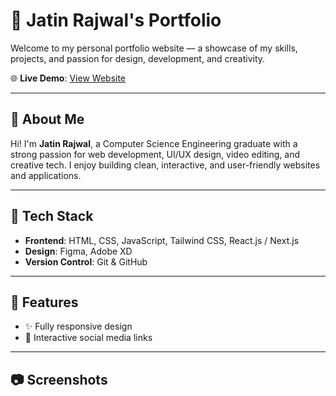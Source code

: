# 💼 Jatin Rajwal's Portfolio

Welcome to my personal portfolio website — a showcase of my skills, projects, and passion for design, development, and creativity.

🌐 **Live Demo**: [View Website](https://jatinrajwal15.github.io/portfolio-site)

---

## 📌 About Me

Hi! I'm **Jatin Rajwal**, a Computer Science Engineering graduate with a strong passion for web development, UI/UX design, video editing, and creative tech. I enjoy building clean, interactive, and user-friendly websites and applications.

---

## 🚀 Tech Stack

- **Frontend**: HTML, CSS, JavaScript, Tailwind CSS, React.js / Next.js
- **Design**: Figma, Adobe XD
- **Version Control**: Git & GitHub

---

## 🎨 Features

- ✨ Fully responsive design
- 🔗 Interactive social media links

---

## 📷 Screenshots


```markdown
